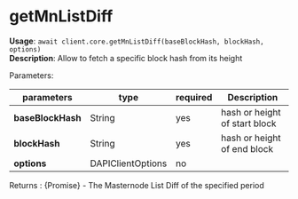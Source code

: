 # getMnListDiff

**Usage**: `await client.core.getMnListDiff(baseBlockHash, blockHash, options)`  
**Description**: Allow to fetch a specific block hash from  its height

Parameters:

| parameters        | type              | required | Description                   |
| ----------------- | ----------------- | -------- | ----------------------------- |
| **baseBlockHash** | String            | yes      | hash or height of start block |
| **blockHash**     | String            | yes      | hash or height of end block   |
| **options**       | DAPIClientOptions | no       |                               |

Returns : {Promise<object>} - The Masternode List Diff of the specified period